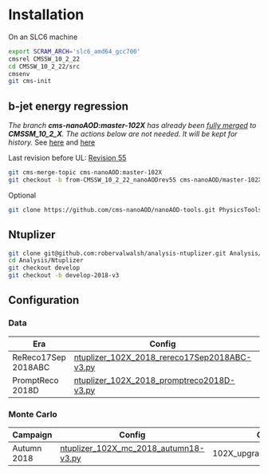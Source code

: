 # Installation

On an SLC6 machine

```bash
export SCRAM_ARCH='slc6_amd64_gcc700'
cmsrel CMSSW_10_2_22
cd CMSSW_10_2_22/src
cmsenv
git cms-init
```

## b-jet energy regression

*The branch **cms-nanoAOD:master-102X** has already been <u>fully merged</u> to **CMSSM_10_2_X**. The actions below are not needed. It will be kept for history.*
See [here](https://github.com/robervalwalsh/cmssw/compare/from-CMSSW_10_2_22-ntuplizer_2018_v3...cms-nanoAOD:master-102X) and [here](https://github.com/cms-sw/cmssw/compare/CMSSW_10_2_X...cms-nanoAOD:master-102X)

Last revision before UL: [Revision 55](https://twiki.cern.ch/twiki/bin/view/CMSPublic/WorkBookNanoAOD?rev=55#Recipe_for_the_current_HEAD_of_N)

```bash
git cms-merge-topic cms-nanoAOD:master-102X
git checkout -b from-CMSSW_10_2_22_nanoAODrev55 cms-nanoAOD/master-102X
```
Optional
```bash
git clone https://github.com/cms-nanoAOD/nanoAOD-tools.git PhysicsTools/NanoAODTools
```

## Ntuplizer

```bash
git clone git@github.com:robervalwalsh/analysis-ntuplizer.git Analysis/Ntuplizer
cd Analysis/Ntuplizer
git checkout develop
git checkout -b develop-2018-v3
```

## Configuration

### Data

| Era  | Config  | GlobalTag  |
|---|---|---|
| ReReco17Sep 2018ABC  | [ntuplizer_102X_2018_rereco17Sep2018ABC-v3.py](test/ntuplizer_102X_2018_rereco17Sep2018ABC-v3.py)  | 102X_dataRun2_v12 |
| PromptReco 2018D     | [ntuplizer_102X_2018_promptreco2018D-v3.py](test/ntuplizer_102X_2018_promptreco2018D-v3.py)     | 102X_dataRun2_Prompt_v15 |

### Monte Carlo
| Campaign  | Config  | GlobalTag  |
|---|---|---|
| Autumn 2018  | [ntuplizer_102X_mc_2018_autumn18-v3.py](test/ntuplizer_102X_mc_2018_autumn18-v3.py)  | 102X_upgrade2018_realistic_v20 |
